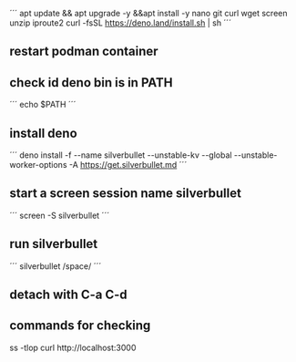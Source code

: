 ´´´
apt update && apt upgrade -y &&apt install -y nano git curl wget   screen unzip iproute2
curl -fsSL https://deno.land/install.sh | sh
´´´

## restart podman container

## check id deno bin is in PATH

´´´
echo $PATH
´´´

## install deno
´´´
deno install -f --name silverbullet  --unstable-kv --global --unstable-worker-options -A https://get.silverbullet.md
´´´


## start a screen session name silverbullet
´´´
screen -S silverbullet
´´´
## run silverbullet
´´´
silverbullet /space/
´´´

## detach with C-a C-d

## commands for checking
ss -tlop
curl http://localhost:3000
